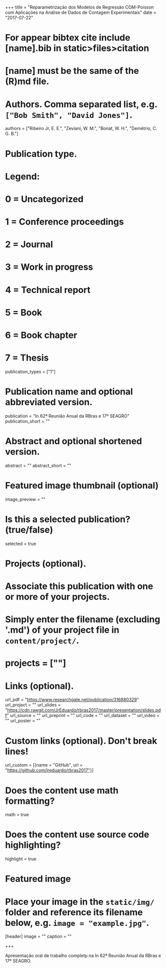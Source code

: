 +++
title = "Reparametrização dos Modelos de Regressão COM-Poisson com Aplicações na Análise de Dados de Contagem Experimentais"
date = "2017-07-22"

# For appear bibtex cite include [name].bib in static>files>citation
# [name] must be the same of the (R)md file.

# Authors. Comma separated list, e.g. `["Bob Smith", "David Jones"]`.
authors = ["Ribeiro Jr, E. E.", "Zeviani, W. M.", "Bonat, W. H.", "Demétrio, C. G. B."]

# Publication type.
# Legend:
# 0 = Uncategorized
# 1 = Conference proceedings
# 2 = Journal
# 3 = Work in progress
# 4 = Technical report
# 5 = Book
# 6 = Book chapter
# 7 = Thesis
publication_types = ["1"]

# Publication name and optional abbreviated version.
publication = "In 62ª Reunião Anual da RBras e 17º SEAGRO"
publication_short = ""

# Abstract and optional shortened version.
abstract = ""
abstract_short = ""

# Featured image thumbnail (optional)
image_preview = ""

# Is this a selected publication? (true/false)
selected = true

# Projects (optional).
#   Associate this publication with one or more of your projects.
#   Simply enter the filename (excluding '.md') of your project file in `content/project/`.
# projects = [""]

# Links (optional).
url_pdf = "https://www.researchgate.net/publication/316880329"
url_project = ""
url_slides = "https://cdn.rawgit.com/JrEduardo/rbras2017/master/presentation/slides.pdf"
url_source = ""
url_preprint = ""
url_code = ""
url_dataset = ""
url_video = ""
url_poster = ""

# Custom links (optional). Don't break lines!
url_custom = [{name = "GitHub", url = "https://github.com/jreduardo/rbras2017"}]

# Does the content use math formatting?
math = true

# Does the content use source code highlighting?
highlight = true

# Featured image
# Place your image in the `static/img/` folder and reference its filename below, e.g. `image = "example.jpg"`.
[header]
image = ""
caption = ""

+++

Apresentação oral de trabalho completp na In 62ª Reunião Anual da RBras
e 17º SEAGRO.
